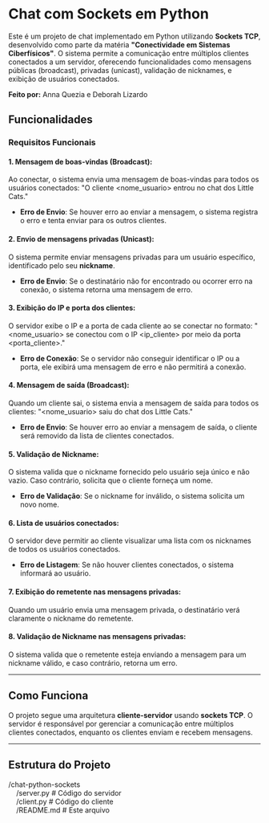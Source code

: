 # Chat com Sockets em Python

Este é um projeto de chat implementado em Python utilizando **Sockets TCP**, desenvolvido como parte da matéria **"Conectividade em Sistemas Ciberfísicos"**. O sistema permite a comunicação entre múltiplos clientes conectados a um servidor, oferecendo funcionalidades como mensagens públicas (broadcast), privadas (unicast), validação de nicknames, e exibição de usuários conectados.

**Feito por:** Anna Quezia e Deborah Lizardo

## Funcionalidades

### Requisitos Funcionais

#### 1. **Mensagem de boas-vindas (Broadcast)**:
Ao conectar, o sistema envia uma mensagem de boas-vindas para todos os usuários conectados: "O cliente <nome_usuario> entrou no chat dos Little Cats."

- **Erro de Envio**: Se houver erro ao enviar a mensagem, o sistema registra o erro e tenta enviar para os outros clientes.

#### 2. **Envio de mensagens privadas (Unicast)**:
O sistema permite enviar mensagens privadas para um usuário específico, identificado pelo seu **nickname**.

- **Erro de Envio**: Se o destinatário não for encontrado ou ocorrer erro na conexão, o sistema retorna uma mensagem de erro.

#### 3. **Exibição do IP e porta dos clientes**:
O servidor exibe o IP e a porta de cada cliente ao se conectar no formato: "<nome_usuario> se conectou com o IP <ip_cliente> por meio da porta <porta_cliente>."

- **Erro de Conexão**: Se o servidor não conseguir identificar o IP ou a porta, ele exibirá uma mensagem de erro e não permitirá a conexão.

#### 4. **Mensagem de saída (Broadcast)**:
Quando um cliente sai, o sistema envia a mensagem de saída para todos os clientes: "<nome_usuario> saiu do chat dos Little Cats."

- **Erro de Envio**: Se houver erro ao enviar a mensagem de saída, o cliente será removido da lista de clientes conectados.

#### 5. **Validação de Nickname**:
O sistema valida que o nickname fornecido pelo usuário seja único e não vazio. Caso contrário, solicita que o cliente forneça um nome.

- **Erro de Validação**: Se o nickname for inválido, o sistema solicita um novo nome.

#### 6. **Lista de usuários conectados**:
O servidor deve permitir ao cliente visualizar uma lista com os nicknames de todos os usuários conectados.

- **Erro de Listagem**: Se não houver clientes conectados, o sistema informará ao usuário.

#### 7. **Exibição do remetente nas mensagens privadas**:
Quando um usuário envia uma mensagem privada, o destinatário verá claramente o nickname do remetente.

#### 8. **Validação de Nickname nas mensagens privadas**:
O sistema valida que o remetente esteja enviando a mensagem para um nickname válido, e caso contrário, retorna um erro.

---

## Como Funciona

O projeto segue uma arquitetura **cliente-servidor** usando **sockets TCP**. O servidor é responsável por gerenciar a comunicação entre múltiplos clientes conectados, enquanto os clientes enviam e recebem mensagens.


---

## Estrutura do Projeto

/chat-python-sockets  
&nbsp;&nbsp;&nbsp;&nbsp;/server.py      # Código do servidor  
&nbsp;&nbsp;&nbsp;&nbsp;/client.py      # Código do cliente  
&nbsp;&nbsp;&nbsp;&nbsp;/README.md      # Este arquivo  



